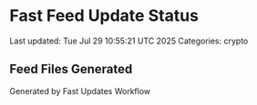 # Fast Feed Update Status
Last updated: Tue Jul 29 10:55:21 UTC 2025
Categories: crypto

## Feed Files Generated

Generated by Fast Updates Workflow
